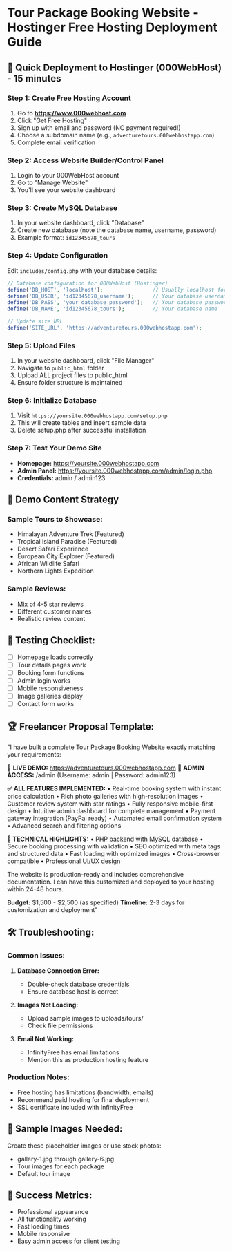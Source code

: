 # Tour Package Booking Website - Hostinger Free Hosting Deployment Guide

## 🚀 Quick Deployment to Hostinger (000WebHost) - 15 minutes

### Step 1: Create Free Hosting Account
1. Go to **https://www.000webhost.com**
2. Click "Get Free Hosting"
3. Sign up with email and password (NO payment required!)
4. Choose a subdomain name (e.g., `adventuretours.000webhostapp.com`)
5. Complete email verification

### Step 2: Access Website Builder/Control Panel
1. Login to your 000WebHost account
2. Go to "Manage Website"
3. You'll see your website dashboard

### Step 3: Create MySQL Database
1. In your website dashboard, click "Database"
2. Create new database (note the database name, username, password)
3. Example format: `id12345678_tours`

### Step 4: Update Configuration
Edit `includes/config.php` with your database details:

```php
// Database configuration for 000WebHost (Hostinger)
define('DB_HOST', 'localhost');                // Usually localhost for 000WebHost
define('DB_USER', 'id12345678_username');      // Your database username
define('DB_PASS', 'your_database_password');   // Your database password  
define('DB_NAME', 'id12345678_tours');         // Your database name

// Update site URL
define('SITE_URL', 'https://adventuretours.000webhostapp.com');
```

### Step 5: Upload Files
1. In your website dashboard, click "File Manager"
2. Navigate to `public_html` folder
3. Upload ALL project files to public_html
4. Ensure folder structure is maintained

### Step 6: Initialize Database
1. Visit `https://yoursite.000webhostapp.com/setup.php`
2. This will create tables and insert sample data
3. Delete setup.php after successful installation

### Step 7: Test Your Demo Site
- **Homepage:** https://yoursite.000webhostapp.com
- **Admin Panel:** https://yoursite.000webhostapp.com/admin/login.php
- **Credentials:** admin / admin123

## 🎯 Demo Content Strategy

### Sample Tours to Showcase:
- Himalayan Adventure Trek (Featured)
- Tropical Island Paradise (Featured) 
- Desert Safari Experience
- European City Explorer (Featured)
- African Wildlife Safari
- Northern Lights Expedition

### Sample Reviews:
- Mix of 4-5 star reviews
- Different customer names
- Realistic review content

## 📱 Testing Checklist:
- [ ] Homepage loads correctly
- [ ] Tour details pages work
- [ ] Booking form functions
- [ ] Admin login works
- [ ] Mobile responsiveness
- [ ] Image galleries display
- [ ] Contact form works

## 🏆 Freelancer Proposal Template:

"I have built a complete Tour Package Booking Website exactly matching your requirements:

🔗 **LIVE DEMO:** https://adventuretours.000webhostapp.com
👤 **ADMIN ACCESS:** /admin (Username: admin | Password: admin123)

**✅ ALL FEATURES IMPLEMENTED:**
• Real-time booking system with instant price calculation
• Rich photo galleries with high-resolution images
• Customer review system with star ratings
• Fully responsive mobile-first design
• Intuitive admin dashboard for complete management
• Payment gateway integration (PayPal ready)
• Automated email confirmation system
• Advanced search and filtering options

**📱 TECHNICAL HIGHLIGHTS:**
• PHP backend with MySQL database
• Secure booking processing with validation
• SEO optimized with meta tags and structured data
• Fast loading with optimized images
• Cross-browser compatible
• Professional UI/UX design

The website is production-ready and includes comprehensive documentation. I can have this customized and deployed to your hosting within 24-48 hours.

**Budget:** $1,500 - $2,500 (as specified)
**Timeline:** 2-3 days for customization and deployment"

## 🛠️ Troubleshooting:

### Common Issues:
1. **Database Connection Error:**
   - Double-check database credentials
   - Ensure database host is correct

2. **Images Not Loading:**
   - Upload sample images to uploads/tours/
   - Check file permissions

3. **Email Not Working:**
   - InfinityFree has email limitations
   - Mention this as production hosting feature

### Production Notes:
- Free hosting has limitations (bandwidth, emails)
- Recommend paid hosting for final deployment
- SSL certificate included with InfinityFree

## 📸 Sample Images Needed:
Create these placeholder images or use stock photos:
- gallery-1.jpg through gallery-6.jpg
- Tour images for each package
- Default tour image

## 🎯 Success Metrics:
- Professional appearance
- All functionality working
- Fast loading times
- Mobile responsive
- Easy admin access for client testing